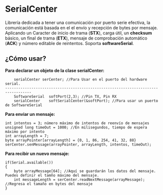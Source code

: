 # SerialCenter
Librería dedicada a tener una comunicación por puerto serie efectiva, la comunicación está basada en el el envío y recepción de bytes por mensaje. Aplicando un Caracter de inicio de trama (**STX**), carga útil, un **checksum** básico, un final de trama (**ETX**), mensaje de comprobación automático (**ACK**) y número editable de reintentos. Soporta **softwareSerial**.



## ¿Cómo usar?
**Para declarar un objeto de la clase serialCenter:**

```
	serialCenter serCenter; //Para Usar en el puerto del hardware serial.
----------------------------------------------------------------------------------
	SoftwareSerial	softPort(2,3); //Pin TX, Pin RX
	serialCenter	softSerialCenter(&softPort); //Para usar un puerto de SoftwareSerial
```

**Para enviar un mensaje:**

	int intentos = 3; número máximo de intentos de reenvío de mensajes
	unsigned long timeOut = 1000; //En milisegundos, tiempo de espera máximo por intento
	int arrayLength = 7;
	byte arrayPointer[arrayLength] = {0, 1, 86, 254, 41, 32, 88}
	serCenter.senMessage(arrayPointer, arrayLength, intentos, timeOut);

**Para recibir un nuevo mensaje:**


	if(Serial.available())
	{
		byte arrayMessage[64]; //Aquí se guardarán los datos del mensaje. Puedes definir el tamño máximo del mensaje.
		int messageLength = serCenter.readNextMessage(arrayMessage); //Regresa el tamaño en bytes del mensaje
	}
